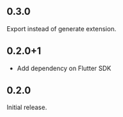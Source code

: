## 0.3.0

Export instead of generate extension.

## 0.2.0+1

* Add dependency on Flutter SDK

## 0.2.0

Initial release.
